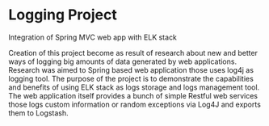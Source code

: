 # Logging Project
Integration of Spring MVC web app with ELK stack

Creation of this project become as result of research about new and better ways of logging big amounts of data generated by web applications. Research was aimed to Spring based web application those uses log4j as logging tool. The purpose of the project is to demonstrate the capabilities and benefits of using ELK stack as logs storage and logs management tool. The web application itself provides a bunch of simple Restful web services those logs custom information or random exceptions via Log4J and exports them to Logstash.
